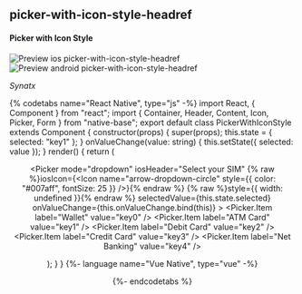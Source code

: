 ## picker-with-icon-style-headref
#### Picker with Icon Style

![Preview ios picker-with-icon-style-headref](https://github.com/GeekyAnts/NativeBase-KitchenSink/raw/v2.6.1/screenshots/ios/picker-with-icon-style.png)
![Preview android picker-with-icon-style-headref](https://github.com/GeekyAnts/NativeBase-KitchenSink/raw/v2.6.1/screenshots/android/picker.gif)

*Synatx*

{% codetabs name="React Native", type="js" -%}
import React, { Component } from "react";
import { Container, Header, Content, Icon, Picker, Form } from "native-base";
export default class PickerWithIconStyle extends Component {
  constructor(props) {
    super(props);
    this.state = {
      selected: "key1"
    };
  }
  onValueChange(value: string) {
    this.setState({
      selected: value
    });
  }
  render() {
    return (
      <Container>
        <Header />
        <Content>
          <Form>
            <Picker
              mode="dropdown"
              iosHeader="Select your SIM"
              {% raw %}iosIcon={<Icon name="arrow-dropdown-circle" style={{ color: "#007aff", fontSize: 25 }} />}{% endraw %}
              {% raw %}style={{ width: undefined }}{% endraw %}
              selectedValue={this.state.selected}
              onValueChange={this.onValueChange.bind(this)}
            >
              <Picker.Item label="Wallet" value="key0" />
              <Picker.Item label="ATM Card" value="key1" />
              <Picker.Item label="Debit Card" value="key2" />
              <Picker.Item label="Credit Card" value="key3" />
              <Picker.Item label="Net Banking" value="key4" />
            </Picker>
          </Form>
        </Content>
      </Container>
    );
  }
}
{%- language name="Vue Native", type="vue" -%}
<template>
  <nb-container>
    <nb-header />
    <nb-content>
      <nb-form>
        <nb-picker
          mode="dropdown"
          iosHeader="Select your SIM"
          :iosIcon="getIosIcon()"
          :selectedValue="selected"
          :onValueChange="onValueChange"
        >
          <item label="Wallet" value="key0" />
          <item label="ATM Card" value="key1" />
          <item label="Debit Card" value="key2" />
          <item label="Credit Card" value="key3" />
          <item label="Net Banking" value="key4" />
        </nb-picker>
      </nb-form>
    </nb-content>
  </nb-container>
</template>
<script>
import React from "react";
import { Picker, Icon } from "native-base";
export default {
  components: { Item: Picker.Item },
  data: function() {
    return {
      selected: "key1"
    };
  },
  methods: {
    onValueChange: function(value) {
      this.selected = value;
    },
    getIosIcon: function() {
      {% raw %}return <Icon name="ios-arrow-dropdown-circle" style={{ color: "#007aff", fontSize: 25 }} />;{% endraw %}
    }
  }
};
</script>
{%- endcodetabs %}
  <p>
    <div id="" class="mobileDevice" style="background: url(&quot;https://docs.nativebase.io/docs/assets/iosphone.png&quot;) no-repeat; padding: 63px 20px 100px 15px; width: 292px; height: 600px;margin:0 auto;float:none;">
        <img src="https://github.com/GeekyAnts/NativeBase-KitchenSink/raw/v2.6.1/screenshots/ios/picker-with-icon-style.png" alt="" style="display:block !important" />
    </div>
</p>
<br />
